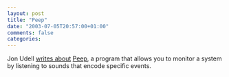 ```yaml
---
layout: post
title: "Peep"
date: "2003-07-05T20:57:00+01:00"
comments: false
categories: 
---
```


<p>Jon Udell <a href="http://www.infoworld.com/infoworld/article/03/07/03/26OPstrategic_1.html" title="InfoWorld: Listening to my server: July 03, 2003: By Jon Udell: Web services">writes about</a> <a href="http://sourceforge.net/projects/peep/">Peep</a>, a program that allows you to monitor a system by listening to sounds that encode specific events.</p>

